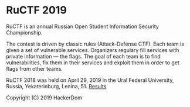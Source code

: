 # RuCTF 2019

RuCTF is an annual Russian Open Student Information Security Championship.

The contest is driven by classic rules (Attack-Defense CTF). Each team is given a set of vulnerable services. Organizers regulary fill services with private information — the flags. The goal of each team is to find vulnerabilities, fix them in their services and exploit them in order to get flags from other teams.

RuCTF 2018 was held on April 29, 2019 in the Ural Federal University, Russia, Yekaterinburg, Lenina, 51. [Results](https://ructf.org/2019/en/results/)

Copyright (C) 2019 HackerDom
